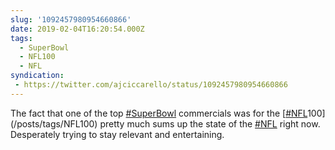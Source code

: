 ```yaml
---
slug: '1092457980954660866'
date: 2019-02-04T16:20:54.000Z
tags:
  - SuperBowl
  - NFL100
  - NFL
syndication:
 - https://twitter.com/ajciccarello/status/1092457980954660866
---
```


The fact that one of the top [#SuperBowl](/posts/tags/SuperBowl) commercials was for the [[#NFL](/posts/tags/NFL)100](/posts/tags/NFL100)  pretty much sums up the state of the [#NFL](/posts/tags/NFL) right now. Desperately trying to stay relevant and entertaining.
